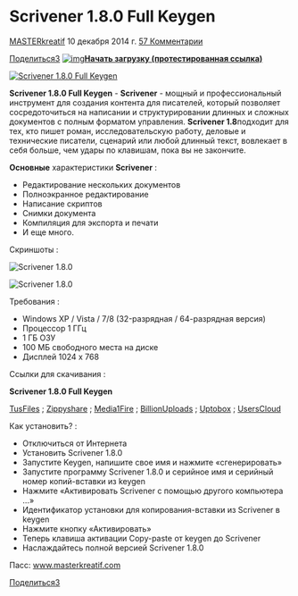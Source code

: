 # Scrivener 1.8.0 Full Keygen

[MASTERkreatif](https://www.masterkreatif.com/author/masterkreatif) 10 декабря 2014 г. [57 Комментарии](https://www.masterkreatif.com/scrivener-180-full-keygen#disqus_thread)

[Поделиться]()[3](https://www.masterkreatif.com/scrivener-180-full-keygen#)
[![img](http://1.bp.blogspot.com/-zp5YV6OrK7U/Uzz0HgO43YI/AAAAAAAABME/4R3n-7-2p-8/s1600/softwarephreaker.gif)**Начать загрузку (протестированная ссылка)**](https://href.li/?http://blendf.com/dt?k=ff2ea87b82031dea6917f1f86f1052b2&q=Scrivener-1.8.0-Full-Keygen)

[![Scrivener 1.8.0 Full Keygen](https://4.bp.blogspot.com/-DFT1OY12LPA/VIe9f_BQyII/AAAAAAAAOlc/IqO6doHzci4/s1600/Scrivener%2BIcon%2Bby%2BMASTERkreatif.png)](https://www.masterkreatif.com/scrivener-180-full-keygen)

**Scrivener 1.8.0 Full Keygen** - **Scrivener** - мощный и профессиональный инструмент для создания контента для писателей, который позволяет сосредоточиться на написании и структурировании длинных и сложных документов с полным форматом управления. **Scrivener 1.8**подходит для тех, кто пишет роман, исследовательскую работу, деловые и технические писатели, сценарий или любой длинный текст, вовлекает в себя больше, чем удары по клавишам, пока вы не закончите.

**Основные** характеристики **Scrivener** :

- Редактирование нескольких документов
- Полноэкранное редактирование
- Написание скриптов
- Снимки документа
- Компиляция для экспорта и печати
- И еще много.

Скриншоты :

![Scrivener 1.8.0](https://1.bp.blogspot.com/-Buz0MizDaRo/VIe9z3vL7eI/AAAAAAAAOls/NTfheU522x8/s1600/Scrivener%2B1.8.0%2B(0)%2Bby%2BMASTERkreatif.png)

![Scrivener 1.8.0](https://1.bp.blogspot.com/-TjBRPqom4qs/VIe9zIenMiI/AAAAAAAAOlk/O7MAyCk5UjM/s1600/Scrivener%2B1.8.0%2B(1)%2Bby%2BMASTERkreatif.png)

Требования :

- Windows XP / Vista / 7/8 (32-разрядная / 64-разрядная версия)
- Процессор 1 ГГц
- 1 ГБ ОЗУ
- 100 МБ свободного места на диске
- Дисплей 1024 x 768

Ссылки для скачивания :

**Scrivener 1.8.0 Full Keygen**

[TusFiles](https://www.tusfiles.net/wp0ryyjmzkhe) ; [Zippyshare](https://www23.zippyshare.com/v/1829008/file.html) ; [Media1Fire](https://up.media1fire.com/u0vvdn430h1x) ; [BillionUploads](https://billionuploads.com/iqydbbuih5zu) ; [Uptobox](https://uptobox.com/y0kr6f8o8e6t) ; [UsersCloud](https://userscloud.com/3ts2bmen5on4)

Как установить? :

- Отключиться от Интернета
- Установить Scrivener 1.8.0
- Запустите Keygen, напишите свое имя и нажмите «сгенерировать»
- Запустите программу Scrivener 1.8.0 и серийное имя и серийный номер копий-вставки из keygen
- Нажмите «Активировать Scrivener с помощью другого компьютера ...»
- Идентификатор установки для копирования-вставки из Scrivener в keygen
- Нажмите кнопку «Активировать»
- Теперь клавиша активации Copy-paste от keygen до Scrivener
- Наслаждайтесь полной версией Scrivener 1.8.0

Пасс: www.masterkreatif.com

[Поделиться]()[3](https://www.masterkreatif.com/scrivener-180-full-keygen#)